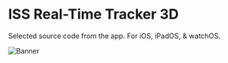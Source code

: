 # ISS Real-Time Tracker 3D
Selected source code from the app.
For iOS, iPadOS, & watchOS.

![Banner](https://github.com/MDStebel/ISS-Real-Time-Tracker-3D-Public/blob/4c0b5135d87efe131bab9880ec50b0d35ca23ac6/Banner%20-%20ISS%20Real-Time%20Tracker%203D.png "ISS Real-Time Tracker 3D Screen Shots")
